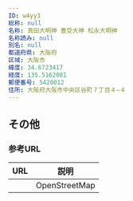 ```yaml
---
ID: w4yy3
総称: null
名称: 真田大明神 豊受大神 松永大明神
名称読み: null
別名: null
都道府県: 大阪府
区域: 大阪市
緯度: 34.6723417
経度: 135.5162081
郵便番号: 5420012
住所: 大阪府大阪市中央区谷町７丁目４−４
---
```


## その他

### 参考URL

| URL | 説明          |
| --- | ------------- |
|     | OpenStreetMap |
